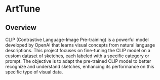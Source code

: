 # ArtTune

## Overview
CLIP (Contrastive Language-Image Pre-training) is a powerful model developed by OpenAI that learns visual concepts from natural language descriptions. This project focuses on fine-tuning the CLIP model on a custom [dataset](https://github.com/googlecreativelab/quickdraw-dataset) of sketches, each labeled with a specific category or prompt. The objective is to adapt the pre-trained CLIP model to better recognize and understand sketches, enhancing its performance on this specific type of visual data.
